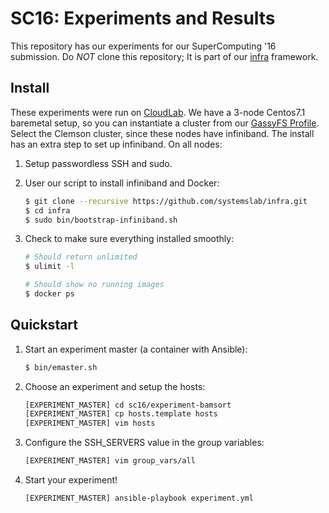 SC16: Experiments and Results
=============================

This repository has our experiments for our SuperComputing '16 submission. Do *NOT* clone this repository; It is part of our [infra](https://github.com/systemslab/infra.git) framework.

Install
-------

These experiments were run on [CloudLab](https://www.cloudlab.us). We have a 3-node Centos7.1 baremetal setup, so you can instantiate a cluster from our [GassyFS Profile](https://www.cloudlab.us/p/5fd60b18-f5d0-11e5-b570-99cadac50270). Select the Clemson cluster, since these nodes have infiniband. The install has an extra step to set up infiniband. On all nodes:

1. Setup passwordless SSH and sudo.

2. User our script to install infiniband and Docker:

   ```bash
   $ git clone --recursive https://github.com/systemslab/infra.git
   $ cd infra
   $ sudo bin/bootstrap-infiniband.sh
   ```

3. Check to make sure everything installed smoothly:

   ```bash
   # Should return unlimited
   $ ulimit -l

   # Should show no running images
   $ docker ps 
   ```

Quickstart
----------

1. Start an experiment master (a container with Ansible):

   ```bash
   $ bin/emaster.sh
   ```

2. Choose an experiment and setup the hosts:

   ```bash
   [EXPERIMENT_MASTER] cd sc16/experiment-bamsort
   [EXPERIMENT_MASTER] cp hosts.template hosts
   [EXPERIMENT_MASTER] vim hosts
   ```

3. Configure the SSH_SERVERS value in the group variables:

   ```bash
   [EXPERIMENT_MASTER] vim group_vars/all
   ```

4. Start your experiment!
   
   ```bash
   [EXPERIMENT_MASTER] ansible-playbook experiment.yml
   ``` 
